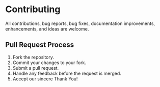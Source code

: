 # Contributing

All contributions, bug reports, bug fixes, documentation improvements, enhancements, and ideas are welcome.

## Pull Request Process

1. Fork the repository.
2. Commit your changes to your fork.
3. Submit a pull request.
4. Handle any feedback before the request is merged.
5. Accept our sincere Thank You!

